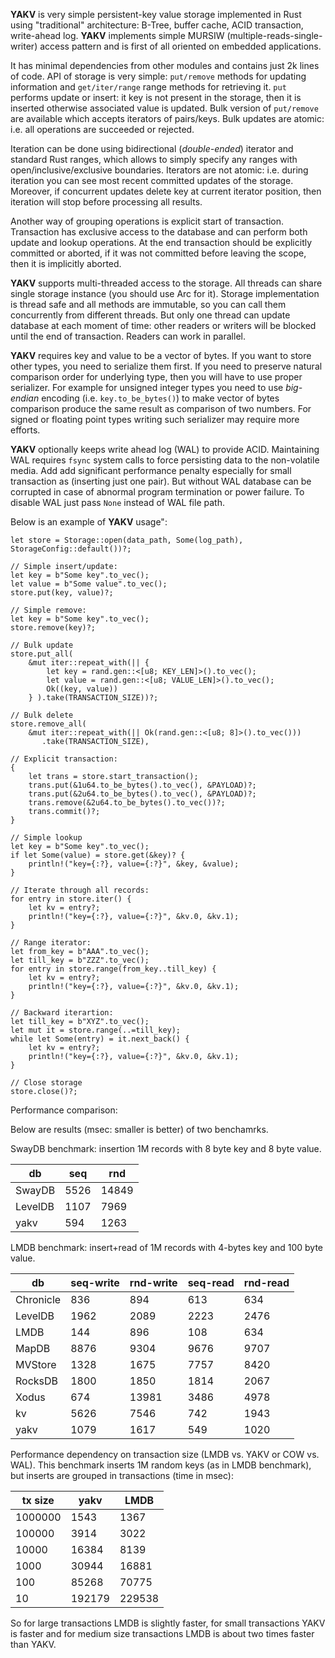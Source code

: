 **YAKV** is very simple persistent-key value storage implemented in Rust
using "traditional" architecture: B-Tree, buffer cache, ACID transaction, write-ahead log.
**YAKV** implements simple MURSIW (multiple-reads-single-writer) access pattern
and is first of all oriented on embedded applications.

It has minimal dependencies from other modules and contains just 2k lines of code.
API of storage is very simple: `put/remove` methods for updating information
and `get/iter/range` range methods for retrieving it.
`put` performs update or insert: it key is not present in the storage, then it is inserted
otherwise associated value is updated. Bulk version of `put/remove` are available which accepts iterators
of pairs/keys. Bulk updates are atomic: i.e. all operations are succeeded or rejected.

Iteration can be done using bidirectional (_double-ended_) iterator and standard Rust ranges, which
allows to simply specify any ranges with open/inclusive/exclusive boundaries. Iterators are not atomic:
i.e. during iteration you can see most recent committed updates of the storage. Moreover,
if concurrent updates delete key at current iterator position, then iteration will stop before processing all results.

Another way of grouping operations is explicit start of transaction.
Transaction has exclusive access to the database and can perform both update and lookup operations.
At the end transaction should be explicitly committed or aborted, if it was not committed before leaving the scope,
then it is implicitly aborted.

**YAKV** supports multi-threaded access to the storage. All threads can share single storage instance (you should use Arc for it).
Storage implementation is thread safe and all methods are immutable, so you can call them concurrently from different threads.
But only one thread can update database at each moment of time: other readers or writers will be blocked until the end of transaction.
Readers can work in parallel.

**YAKV** requires key and value to be a vector of bytes. If you want to store other types, you need to serialize them first.
If you need to preserve natural comparison order for underlying type, then you will have to use proper serializer.
For example for unsigned integer types you need to use _big-endian_ encoding (i.e. `key.to_be_bytes()`)
to make vector of bytes comparison produce the same result as comparison of two numbers.
For signed or floating point types writing such serializer may require more efforts.

**YAKV** optionally keeps write ahead log (WAL) to provide ACID.
Maintaining WAL requires `fsync` system calls to force persisting data to the non-volatile media.
Add add significant performance penalty especially for small transaction as (inserting just one pair).
But without WAL database can be corrupted in case of abnormal program termination or power failure.
To disable WAL just pass `None` instead of WAL file path.

Below is an example of **YAKV** usage":

```
let store = Storage::open(data_path, Some(log_path), StorageConfig::default())?;

// Simple insert/update:
let key = b"Some key".to_vec();
let value = b"Some value".to_vec();
store.put(key, value)?;

// Simple remove:
let key = b"Some key".to_vec();
store.remove(key)?;

// Bulk update
store.put_all(
	&mut iter::repeat_with(|| {
	    let key = rand.gen::<[u8; KEY_LEN]>().to_vec();
	    let value = rand.gen::<[u8; VALUE_LEN]>().to_vec();
        Ok((key, value))
	} ).take(TRANSACTION_SIZE))?;

// Bulk delete
store.remove_all(
    &mut iter::repeat_with(|| Ok(rand.gen::<[u8; 8]>().to_vec()))
       .take(TRANSACTION_SIZE),

// Explicit transaction:
{
    let trans = store.start_transaction();
    trans.put(&1u64.to_be_bytes().to_vec(), &PAYLOAD)?;
    trans.put(&2u64.to_be_bytes().to_vec(), &PAYLOAD)?;
    trans.remove(&2u64.to_be_bytes().to_vec())?;
    trans.commit()?;
}

// Simple lookup
let key = b"Some key".to_vec();
if let Some(value) = store.get(&key)? {
    println!("key={:?}, value={:?}", &key, &value);
}

// Iterate through all records:
for entry in store.iter() {
    let kv = entry?;
	println!("key={:?}, value={:?}", &kv.0, &kv.1);
}

// Range iterator:
let from_key = b"AAA".to_vec();
let till_key = b"ZZZ".to_vec();
for entry in store.range(from_key..till_key) {
    let kv = entry?;
	println!("key={:?}, value={:?}", &kv.0, &kv.1);
}

// Backward iterartion:
let till_key = b"XYZ".to_vec();
let mut it = store.range(..=till_key);
while let Some(entry) = it.next_back() {
    let kv = entry?;
	println!("key={:?}, value={:?}", &kv.0, &kv.1);
}

// Close storage
store.close()?;
```

Performance comparison:

Below are results (msec: smaller is better) of two benchamrks.

SwayDB benchmark: insertion 1M records with 8 byte key and 8 byte value.

| db      |  seq  |  rnd  |
| ------- | ----- | ----- |
| SwayDB  | 5526  | 14849 |
| LevelDB | 1107  | 7969  |
| yakv    |  594  | 1263  |


LMDB benchmark: insert+read of 1M records with 4-bytes key and 100 byte value.

| db        | seq-write | rnd-write | seq-read | rnd-read |
| --------- | --------- | --------- | -------- | -------- |
| Chronicle | 836       | 894       | 613      | 634      |
| LevelDB   | 1962      | 2089      | 2223     | 2476     |
| LMDB      | 144       | 896       | 108      | 634      |
| MapDB     | 8876      | 9304      | 9676     | 9707     |
| MVStore   | 1328      | 1675      | 7757     | 8420     |
| RocksDB   | 1800      | 1850      | 1814     | 2067     |
| Xodus     | 674       | 13981     | 3486     | 4978     |
| kv        | 5626      | 7546      | 742      | 1943     |
| yakv      | 1079      | 1617      | 549      | 1020     |


Performance dependency on transaction size (LMDB vs. YAKV or COW vs. WAL).
This benchmark inserts 1M random keys (as in LMDB benchmark),
but inserts are grouped in transactions (time in msec):

| tx size |  yakv  |  LMDB  |
| ------- | ------ | ------ |
| 1000000 |   1543 |   1367 |
| 100000  |   3914 |   3022 |
| 10000   |  16384 |   8139 |
| 1000    |  30944 |  16881 |
| 100     |  85268 |  70775 |
| 10      | 192179 | 229538 |

So for large transactions LMDB is slightly faster, for small transactions YAKV is faster
and for medium size transactions LMDB is about two times faster than YAKV.

